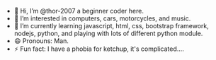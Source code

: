 - 👋 Hi, I’m @thor-2007 a beginner coder here.
- 👀 I’m interested in computers, cars, motorcycles, and music.
- 🌱 I’m currently learning javascript, html, css, bootstrap framework, nodejs, python, and playing with lots of different python module.
- 😄 Pronouns: Man.
- ⚡ Fun fact: I have a phobia for ketchup, it's complicated....

<!---
thor-2007/thor-2007 is a ✨ special ✨ repository because its `README.md` (this file) appears on your GitHub profile.
You can click the Preview link to take a look at your changes.
--->
